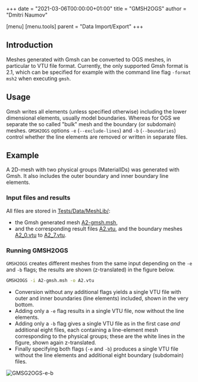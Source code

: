 +++
date = "2021-03-06T00:00:00+01:00"
title = "GMSH2OGS"
author = "Dmitri Naumov"

[menu]
  [menu.tools]
    parent = "Data Import/Export"
+++

## Introduction

Meshes generated with Gmsh can be converted to OGS meshes, in particular to VTU
file format.
Currently, the only supported Gmsh format is 2.1, which can be specified for
example with the command line flag `-format msh2` when executing `gmsh`.

## Usage

Gmsh writes all elements (unless specified otherwise) including the lower
dimensional elements, usually model boundaries.
Whereas for OGS we separate the so called "bulk" mesh and the boundary (or
subdomain) meshes.
`GMSH2OGS` options `-e` (`--exclude-lines`) and `-b` (`--boundaries`) control
whether the line elements are removed or written in separate files.

## Example

A 2D-mesh with two physical groups (MaterialIDs) was generated with Gmsh.
It also includes the outer boundary and inner boundary line elements.

### Input files and results

All files are stored in
[Tests/Data/MeshLib/](https://gitlab.opengeosys.org/ogs/ogs/-/blob/master/Tests/Data/MeshLib):
 - the Gmsh generated mesh
[A2-gmsh.msh](https://gitlab.opengeosys.org/ogs/ogs/-/blob/master/Tests/Data/MeshLib/A2-gmsh.msh),
 - and the corresponding result files
[A2.vtu](https://gitlab.opengeosys.org/ogs/ogs/-/blob/master/Tests/Data/MeshLib/A2.vtu),
and the boundary meshes
[A2_0.vtu](https://gitlab.opengeosys.org/ogs/ogs/-/blob/master/Tests/Data/MeshLib/A2_0.vtu) to
[A2_7.vtu](https://gitlab.opengeosys.org/ogs/ogs/-/blob/master/Tests/Data/MeshLib/A2_7.vtu).

### Running GMSH2OGS

`GMSH2OGS` creates different meshes from the same input depending on the `-e`
and `-b` flags; the results are shown (z-translated) in the figure below.

```bash
GMSH2OGS -i A2-gmsh.msh -o A2.vtu
```

 - Conversion without any additional flags yields a single VTU file with
   outer and inner boundaries (line elements) included, shown in the very
   bottom.
 - Adding only a `-e` flag results in a single VTU file, now without the line
   elements.
 - Adding only a `-b` flag gives a single VTU file as in the first case *and*
   additional eight files, each containing a line-element mesh corresponding to
   the physical groups;
   these are the white lines in the figure, shown again z-translated.
 - Finally specifying both flags (`-e` and `-b`) produces a single VTU file
   without the line elements and additional eight boundary (subdomain) files.

![GMSG2OGS-e-b](extract_boundary.png#two-third "GMSH2OGS meshes for -e and -b
command line flags.")

